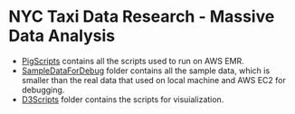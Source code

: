 NYC Taxi Data Research - Massive Data Analysis
=======
* [PigScripts](https://github.com/southpenguin/TaxiMassiveDataAnalysis/tree/master/PigScripts) contains all the scripts used to run on AWS EMR.
* [SampleDataForDebug](https://github.com/southpenguin/TaxiMassiveDataAnalysis/tree/master/SampleDataForDebug) folder contains all the sample data, which is smaller than the real data that used on local machine and AWS EC2 for debugging.
* [D3Scripts](https://github.com/southpenguin/TaxiMassiveDataAnalysis/tree/master/D3Scripts) folder contains the scripts for visuialization.
